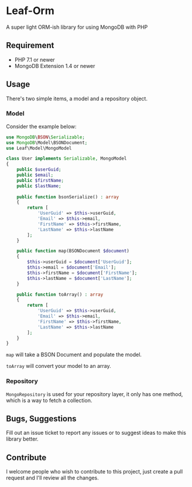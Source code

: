 # Leaf-Orm
A super light ORM-ish library for using MongoDB with PHP

## Requirement

* PHP 7.1 or newer
* MongoDB Extension 1.4 or newer

## Usage

There's two simple items, a model and a repository object.

### Model

Consider the example below:

```php
use MongoDB\BSON\Serializable;
use MongoDB\Model\BSONDocument;
use Leaf\Model\MongoModel

class User implements Serializable, MongoModel
{
    public $userGuid;
    public $email;
    public $firstName;
    public $lastName;
    
    public function bsonSerialize() : array
    {
        return [
            'UserGuid' => $this->userGuid,
            'Email' => $this->email,
            'FirstName' => $this->firstName,
            'LastName' => $this->lastName
        ];
    }

    public function map(BSONDocument $document)
    {
        $this->userGuid = $document['UserGuid'];
        $this->email = $document['Email'];
        $this->firstName = $document['FirstName'];
        $this->lastName = $document['LastName'];
    }

    public function toArray() : array
    {
        return [
            'UserGuid' => $this->userGuid,
            'Email' => $this->email,
            'FirstName' => $this->firstName,
            'LastName' => $this->lastName
        ];
    }
}
```

```map``` will take a BSON Document and populate the model.

```toArray``` will convert your model to an array.

### Repository

```MongoRepository``` is used for your repository layer, it only has one method, which is a way to fetch a collection.

## Bugs, Suggestions

Fill out an issue ticket to report any issues or to suggest ideas to make this library better.

## Contribute

I welcome people who wish to contribute to this project, just create a pull request and I'll review all the changes.